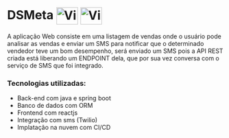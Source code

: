 # DSMeta      <img align="center" alt="Vitor-Spring" height="40" width="50" src="https://cdn.jsdelivr.net/gh/devicons/devicon/icons/spring/spring-original.svg">    <img align="center" alt="Vitor-Spring" height="40" width="50" src="https://cdn.jsdelivr.net/gh/devicons/devicon/icons/react/react-original.svg" />  


A aplicação Web consiste em uma listagem de vendas onde o usuário pode analisar as vendas e enviar um SMS para notificar que o determinado vendedor teve um bom desempenho, será enviado um SMS pois a API REST criada está liberando um ENDPOINT dela, que por sua vez conversa com o serviço de SMS que foi integrado.

### Tecnologias utilizadas:
- Back-end com java e spring boot
- Banco de dados com ORM
- Frontend com reactjs
- Integração com sms (Twilio)
- Implatação na nuvem com CI/CD

